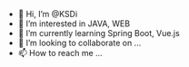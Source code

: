 - 👋 Hi, I’m @KSDi
- 👀 I’m interested in JAVA, WEB
- 🌱 I’m currently learning Spring Boot, Vue.js
- 💞️ I’m looking to collaborate on ...
- 📫 How to reach me ...

<!---
KSDi/KSDi is a ✨ special ✨ repository because its `README.md` (this file) appears on your GitHub profile.
You can click the Preview link to take a look at your changes.
--->
